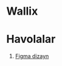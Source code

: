 # Wallix

Havolalar
===============
1. [Figma dizayn](https://www.figma.com/file/OEeeOLcs2t2vAxObH5RHaU/Wallix?node-id=0%3A1)
